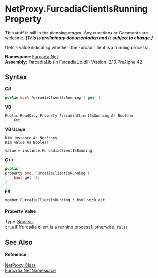 # NetProxy.FurcadiaClientIsRunning Property 
This stuff is still in the planning stages. Any questions or Comments are welcome. _**\[This is preliminary documentation and is subject to change.\]**_

Gets a value indicating whether [the Furcadia lient is a running process].

**Namespace:**&nbsp;<a href="N_Furcadia_Net">Furcadia.Net</a><br />**Assembly:**&nbsp;FurcadiaLib (in FurcadiaLib.dll) Version: 2.19.PreAlpha 42

## Syntax

**C#**<br />
``` C#
public bool FurcadiaClientIsRunning { get; }
```

**VB**<br />
``` VB
Public ReadOnly Property FurcadiaClientIsRunning As Boolean
	Get
```

**VB Usage**<br />
``` VB Usage
Dim instance As NetProxy
Dim value As Boolean

value = instance.FurcadiaClientIsRunning

```

**C++**<br />
``` C++
public:
property bool FurcadiaClientIsRunning {
	bool get ();
}
```

**F#**<br />
``` F#
member FurcadiaClientIsRunning : bool with get

```


#### Property Value
Type: <a href="http://msdn2.microsoft.com/en-us/library/a28wyd50" target="_blank">Boolean</a><br />`true` if [furcadia client is a running process]; otherwise, `false`.

## See Also


#### Reference
<a href="T_Furcadia_Net_NetProxy">NetProxy Class</a><br /><a href="N_Furcadia_Net">Furcadia.Net Namespace</a><br />